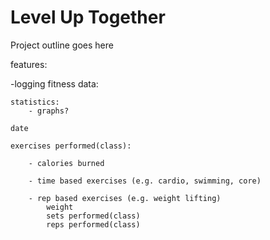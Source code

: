 # Level Up Together

Project outline goes here



features:

-logging fitness data:
    
    statistics:
        - graphs?

    date

    exercises performed(class):
        
        - calories burned

        - time based exercises (e.g. cardio, swimming, core)

        - rep based exercises (e.g. weight lifting)
            weight
            sets performed(class)
            reps performed(class)